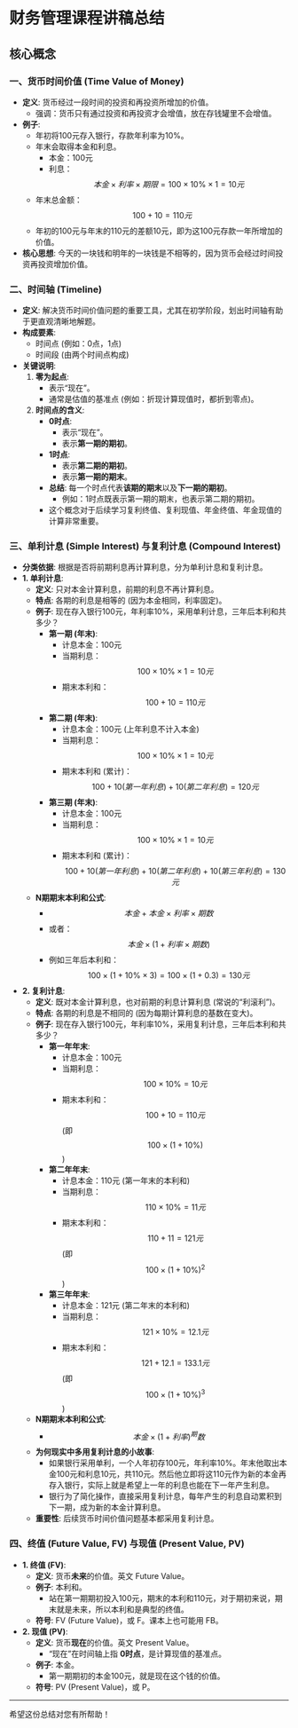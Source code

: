 # 财务管理课程讲稿总结
## 核心概念
### 一、货币时间价值 (Time Value of Money)
-   **定义**: 货币经过一段时间的投资和再投资所增加的价值。
    -   强调：货币只有通过投资和再投资才会增值，放在存钱罐里不会增值。
-   **例子**:
    -   年初将100元存入银行，存款年利率为10%。
    -   年末会取得本金和利息。
        -   本金：100元
        -   利息：$$本金 \times 利率 \times 期限 = 100 \times 10\% \times 1 = 10元$$
    -   年末总金额：$$100 + 10 = 110元$$
    -   年初的100元与年末的110元的差额10元，即为这100元存款一年所增加的价值。
-   **核心思想**: 今天的一块钱和明年的一块钱是不相等的，因为货币会经过时间投资再投资增加价值。
### 二、时间轴 (Timeline)
-   **定义**: 解决货币时间价值问题的重要工具，尤其在初学阶段，划出时间轴有助于更直观清晰地解题。
-   **构成要素**:
    -   时间点 (例如：0点，1点)
    -   时间段 (由两个时间点构成)
-   **关键说明**:
    1.  **零为起点**:
        -   表示“现在”。
        -   通常是估值的基准点 (例如：折现计算现值时，都折到零点)。
    2.  **时间点的含义**:
        -   **0时点**:
            -   表示“现在”。
            -   表示**第一期的期初**。
        -   **1时点**:
            -   表示**第二期的期初**。
            -   表示**第一期的期末**。
        -   **总结**: 每一个时点代表**该期的期末**以及**下一期的期初**。
            -   例如：1时点既表示第一期的期末，也表示第二期的期初。
        -   这个概念对于后续学习复利终值、复利现值、年金终值、年金现值的计算非常重要。
### 三、单利计息 (Simple Interest) 与复利计息 (Compound Interest)
-   **分类依据**: 根据是否将前期利息再计算利息，分为单利计息和复利计息。
-   **1. 单利计息**:
    -   **定义**: 只对本金计算利息，前期的利息不再计算利息。
    -   **特点**: 各期的利息是相等的 (因为本金相同，利率固定)。
    -   **例子**: 现在存入银行100元，年利率10%，采用单利计息，三年后本利和共多少？
        -   **第一期 (年末)**:
            -   计息本金：100元
            -   当期利息：$$100 \times 10\% \times 1 = 10元$$
            -   期末本利和：$$100 + 10 = 110元$$
        -   **第二期 (年末)**:
            -   计息本金：100元 (上年利息不计入本金)
            -   当期利息：$$100 \times 10\% \times 1 = 10元$$
            -   期末本利和 (累计)：$$100 + 10 (第一年利息) + 10 (第二年利息) = 120元$$
        -   **第三期 (年末)**:
            -   计息本金：100元
            -   当期利息：$$100 \times 10\% \times 1 = 10元$$
            -   期末本利和 (累计)：$$100 + 10 (第一年利息) + 10 (第二年利息) + 10 (第三年利息) = 130元$$
    -   **N期期末本利和公式**:
        -   $$本金 + 本金 \times 利率 \times 期数$$
        -   或者：$$本金 \times (1 + 利率 \times 期数)$$
        -   例如三年后本利和：$$100 \times (1 + 10\% \times 3) = 100 \times (1 + 0.3) = 130元$$
-   **2. 复利计息**:
    -   **定义**: 既对本金计算利息，也对前期的利息计算利息 (常说的“利滚利”)。
    -   **特点**: 各期的利息是不相同的 (因为每期计算利息的基数在变大)。
    -   **例子**: 现在存入银行100元，年利率10%，采用复利计息，三年后本利和共多少？
        -   **第一年年末**:
            -   计息本金：100元
            -   当期利息：$$100 \times 10\% = 10元$$
            -   期末本利和：$$100 + 10 = 110元$$ (即 $$100 \times (1 + 10\%)$$)
        -   **第二年年末**:
            -   计息本金：110元 (第一年末的本利和)
            -   当期利息：$$110 \times 10\% = 11元$$
            -   期末本利和：$$110 + 11 = 121元$$ (即 $$100 \times (1 + 10\%)^2$$)
        -   **第三年年末**:
            -   计息本金：121元 (第二年末的本利和)
            -   当期利息：$$121 \times 10\% = 12.1元$$
            -   期末本利和：$$121 + 12.1 = 133.1元$$ (即 $$100 \times (1 + 10\%)^3$$)
    -   **N期期末本利和公式**:
        -   $$本金 \times (1 + 利率)^期数$$
    -   **为何现实中多用复利计息的小故事**:
        -   如果银行采用单利，一个人年初存100元，年利率10%。年末他取出本金100元和利息10元，共110元。然后他立即将这110元作为新的本金再存入银行，实际上就是希望上一年的利息也能在下一年产生利息。
        -   银行为了简化操作，直接采用复利计息，每年产生的利息自动累积到下一期，成为新的本金计算利息。
    -   **重要性**: 后续货币时间价值问题基本都采用复利计息。
### 四、终值 (Future Value, FV) 与现值 (Present Value, PV)
-   **1. 终值 (FV)**:
    -   **定义**: 货币**未来**的价值。英文 Future Value。
    -   **例子**: 本利和。
        -   站在第一期期初投入100元，期末的本利和110元，对于期初来说，期末就是未来，所以本利和是典型的终值。
    -   **符号**: FV (Future Value)，或 F。课本上也可能用 FB。
-   **2. 现值 (PV)**:
    -   **定义**: 货币**现在**的价值。英文 Present Value。
        -   “现在”在时间轴上指 **0时点**，是计算现值的基准点。
    -   **例子**: 本金。
        -   第一期期初的本金100元，就是现在这个钱的价值。
    -   **符号**: PV (Present Value)，或 P。
---
希望这份总结对您有所帮助！